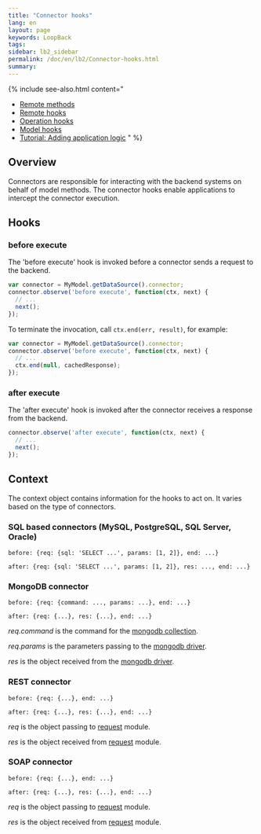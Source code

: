 ```yaml
---
title: "Connector hooks"
lang: en
layout: page
keywords: LoopBack
tags:
sidebar: lb2_sidebar
permalink: /doc/en/lb2/Connector-hooks.html
summary:
---
```


{% include see-also.html content="
* [Remote methods](Remote-methods.html)
* [Remote hooks](Remote-hooks.html)
* [Operation hooks](Operation-hooks.html)
* [Model hooks](Model-hooks.html)
* [Tutorial: Adding application logic](Tutorial-Adding-application-logic.html)
" %}

## Overview

Connectors are responsible for interacting with the backend systems on behalf of model methods.
The connector hooks enable applications to intercept the connector execution.

## Hooks

### before execute

The 'before execute' hook is invoked before a connector sends a request to the backend.

```javascript
var connector = MyModel.getDataSource().connector;
connector.observe('before execute', function(ctx, next) {
  // ...
  next();
});
```

To terminate the invocation, call `ctx.end(err, result)`, for example:

```javascript
var connector = MyModel.getDataSource().connector;
connector.observe('before execute', function(ctx, next) {
  // ...
  ctx.end(null, cachedResponse);
});
```

### after execute

The 'after execute' hook is invoked after the connector receives a response from the backend.

```javascript
connector.observe('after execute', function(ctx, next) {
  // ...
  next();
});
```

## Context

The context object contains information for the hooks to act on. It varies based on the type of connectors. 

### SQL based connectors (MySQL, PostgreSQL, SQL Server, Oracle)

```
before: {req: {sql: 'SELECT ...', params: [1, 2]}, end: ...}
```

```
after: {req: {sql: 'SELECT ...', params: [1, 2]}, res: ..., end: ...}
```

### MongoDB connector

```
before: {req: {command: ..., params: ...}, end: ...}
```

```
after: {req: {...}, res: {...}, end: ...}
```

_req.command_ is the command for the [mongodb collection](http://mongodb.github.io/node-mongodb-native/2.0/api/Collection.html).

_req.params_ is the parameters passing to the [mongodb driver](https://github.com/mongodb/node-mongodb-native).

_res_ is the object received from the [mongodb driver](https://github.com/mongodb/node-mongodb-native).

### REST connector

```
before: {req: {...}, end: ...}
```

```
after: {req: {...}, res: {...}, end: ...}
```

_req_ is the object passing to [request](https://github.com/request/request) module.

_res_ is the object received from [request](https://github.com/request/request) module.

### SOAP connector

```
before: {req: {...}, end: ...}
```

```
after: {req: {...}, res: {...}, end: ...}
```

_req_ is the object passing to [request](https://github.com/request/request) module.

_res_ is the object received from [request](https://github.com/request/request) module.
